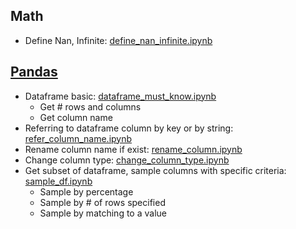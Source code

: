 
## Math
- Define Nan, Infinite: [define_nan_infinite.ipynb](math/define_nan_infinite.ipynb)

## [Pandas](https://pandas.pydata.org/docs/reference/)

- Dataframe basic: [dataframe_must_know.ipynb](pandas/dataframe_must_know.ipynb)
    - Get # rows and columns
    - Get column name
- Referring to dataframe column by key or by string: [refer_column_name.ipynb](pandas/refer_column_name.ipynb)
- Rename column name if exist: [rename_column.ipynb](pandas/rename_column.ipynb)
- Change column type: [change_column_type.ipynb](pandas/change_column_type.ipynb)
- Get subset of dataframe, sample columns with specific criteria: [sample_df.ipynb](pandas/sample_df.ipynb)
    - Sample by percentage
    - Sample by # of rows specified
    - Sample by matching to a value